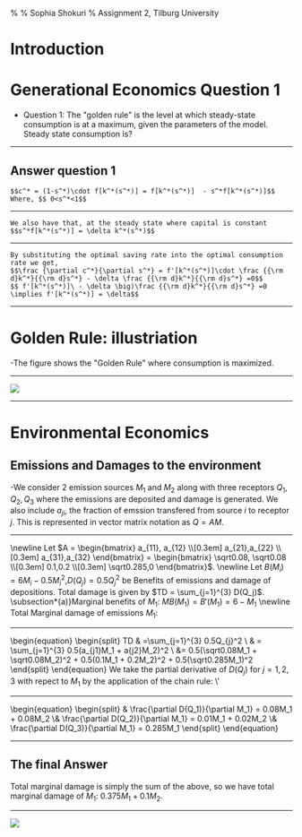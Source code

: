 % 
% Sophia Shokuri
% Assignment 2, Tilburg University



Introduction
================

Generational Economics Question 1
================

- Question 1: The "golden rule" is the level at which steady-state consumption is at a maximum, given the parameters of the model. Steady state consumption is?

--------------------------------------------------------------
Answer question 1
----------


	$$c^* = (1-s^*)\cdot f[k^*(s^*)] = f[k^*(s^*)]  - s^*f[k^*(s^*)]$$
    Where, $$ 0<s^*<1$$

---------------------------------------------------------
	We also have that, at the steady state where capital is constant
	$$s^*f[k^*(s^*)] = \delta k^*(s^*)$$

--------------------------------------------------------------------
	By substituting the optimal saving rate into the optimal consumption rate we get,
	$$\frac {\partial c^*}{\partial s^*} = f'[k^*(s^*)]\cdot \frac {{\rm d}k^*}{{\rm d}s^*} - \delta \frac {{\rm d}k^*}{{\rm d}s^*} =0$$
	$$ f'[k^*(s^*)]\ - \delta \big)\frac {{\rm d}k^*}{{\rm d}s^*} =0 \implies f'[k^*(s^*)] = \delta$$


-----------------------------------------------------------------------

Golden Rule: illustriation 
===============

-The figure shows the "Golden Rule" where consumption is maximized.

-------------------------------------------------------------
![](http://www.lidderdale.com/econ/311/gifs/Fig3-9.gif)
 
-----------------------------------------------------------------

Environmental Economics
=================

Emissions and Damages to the environment
-------------------------------------------------------------------

-We consider 2 emission sources $M_1$ and $M_2$ along with  three receptors $Q_1,Q_2,Q_3$ where the emissions are deposited and damage is generated. We also include $a_{ji}$, the fraction of emssion transfered from source $i$ to receptor $j$.  This is represented in vector matrix notation as $Q=AM$.

----------------------------------------------------------------------

 \newline Let $A = \begin{bmatrix} a_{11}, a_{12} \\[0.3em] a_{21},a_{22} \\[0.3em] a_{31},a_{32} \end{bmatrix} = \begin{bmatrix} \sqrt0.08, \sqrt0.08 \\[0.3em] 0.1,0.2 \\[0.3em] \sqrt0.285,0 \end{bmatrix}$. \newline
Let $B(M_i) = 6M_i-0.5M_{i}^2$,$D(Q_j)=0.5Q_{j}^2$ be Benefits of emissions and damage of depositions. Total damage is given by $TD = \sum_{j=1}^{3} D(Q_j)$.      
\subsection*{a)}Marginal benefits of $M_1$: $MB(M_1)=B'(M_1)=6-M_1$ \newline 
Total Marginal damage of emissions $M_1$: 

----------------------------------------------------------------------

\begin{equation} 
\begin{split} TD & =\sum_{j=1}^{3} 0.5Q_{j}^2  \\ & = \sum_{j=1}^{3} 0.5(a_{j1}M_1 + a{j2}M_2)^2 \\ &= 0.5(\sqrt0.08M_1 + \sqrt0.08M_2)^2 + 0.5(0.1M_1 + 0.2M_2)^2 + 0.5(\sqrt0.285M_1)^2 
\end{split}
\end{equation}
We take the partial derivative of $D(Q_j)$ for $j = 1,2,3$ with repect to $M_1$ by the application of the chain rule: \\'

-----------------------------------------------------------
\begin{equation}
\begin{split}
& \frac{\partial D(Q_1)}{\partial M_1} = 0.08M_1 + 0.08M_2
\\& \frac{\partial D(Q_2)}{\partial M_1} = 0.01M_1 + 0.02M_2
\\& \frac{\partial D(Q_3)}{\partial M_1} = 0.285M_1
\end{split}
\end{equation}

------------------------------------------------------------------
The final Answer
-----------------------------------------------------------------------
Total marginal damage is simply the sum of the above, so we have total marginal damage of $M_1$: $0.375M_1 + 0.1M_2$.

-------------------------------------------------


![](http://1.bp.blogspot.com/-RDo5BL14ptI/TwbF_pKLFDI/AAAAAAAAAjU/5EUPvgGaL-k/s1600/Pollution+in+China+smog.jpg)


